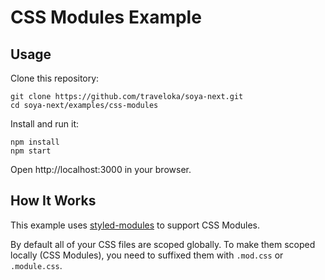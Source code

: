 # CSS Modules Example

## Usage
Clone this repository:
```
git clone https://github.com/traveloka/soya-next.git
cd soya-next/examples/css-modules
```

Install and run it:
```
npm install
npm start
```

Open http://localhost:3000 in your browser.

## How It Works
This example uses [styled-modules](https://github.com/traveloka/styled-modules) to support CSS Modules.

By default all of your CSS files are scoped globally.
To make them scoped locally (CSS Modules), you need to suffixed them with `.mod.css` or `.module.css`.
